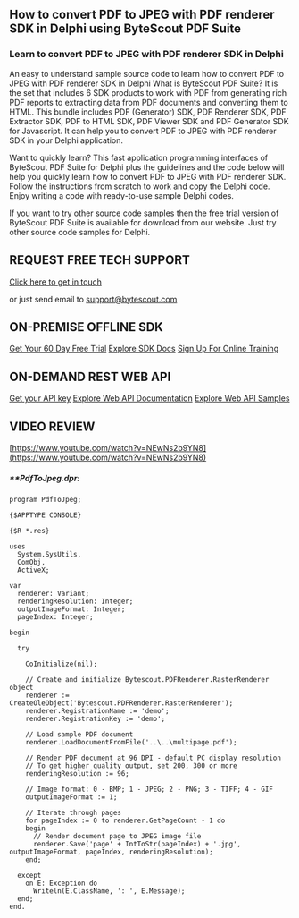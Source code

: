 ## How to convert PDF to JPEG with PDF renderer SDK in Delphi using ByteScout PDF Suite

### Learn to convert PDF to JPEG with PDF renderer SDK in Delphi

An easy to understand sample source code to learn how to convert PDF to JPEG with PDF renderer SDK in Delphi What is ByteScout PDF Suite? It is the set that includes 6 SDK products to work with PDF from generating rich PDF reports to extracting data from PDF documents and converting them to HTML. This bundle includes PDF (Generator) SDK, PDF Renderer SDK, PDF Extractor SDK, PDF to HTML SDK, PDF Viewer SDK and PDF Generator SDK for Javascript. It can help you to convert PDF to JPEG with PDF renderer SDK in your Delphi application.

Want to quickly learn? This fast application programming interfaces of ByteScout PDF Suite for Delphi plus the guidelines and the code below will help you quickly learn how to convert PDF to JPEG with PDF renderer SDK. Follow the instructions from scratch to work and copy the Delphi code. Enjoy writing a code with ready-to-use sample Delphi codes.

If you want to try other source code samples then the free trial version of ByteScout PDF Suite is available for download from our website. Just try other source code samples for Delphi.

## REQUEST FREE TECH SUPPORT

[Click here to get in touch](https://bytescout.zendesk.com/hc/en-us/requests/new?subject=ByteScout%20PDF%20Suite%20Question)

or just send email to [support@bytescout.com](mailto:support@bytescout.com?subject=ByteScout%20PDF%20Suite%20Question) 

## ON-PREMISE OFFLINE SDK 

[Get Your 60 Day Free Trial](https://bytescout.com/download/web-installer?utm_source=github-readme)
[Explore SDK Docs](https://bytescout.com/documentation/index.html?utm_source=github-readme)
[Sign Up For Online Training](https://academy.bytescout.com/)


## ON-DEMAND REST WEB API

[Get your API key](https://pdf.co/documentation/api?utm_source=github-readme)
[Explore Web API Documentation](https://pdf.co/documentation/api?utm_source=github-readme)
[Explore Web API Samples](https://github.com/bytescout/ByteScout-SDK-SourceCode/tree/master/PDF.co%20Web%20API)

## VIDEO REVIEW

[https://www.youtube.com/watch?v=NEwNs2b9YN8](https://www.youtube.com/watch?v=NEwNs2b9YN8)




<!-- code block begin -->

##### ****PdfToJpeg.dpr:**
    
```
program PdfToJpeg;

{$APPTYPE CONSOLE}

{$R *.res}

uses
  System.SysUtils,
  ComObj,
  ActiveX;

var
  renderer: Variant;
  renderingResolution: Integer;
  outputImageFormat: Integer;
  pageIndex: Integer;

begin

  try

    CoInitialize(nil);

    // Create and initialize Bytescout.PDFRenderer.RasterRenderer object
    renderer := CreateOleObject('Bytescout.PDFRenderer.RasterRenderer');
    renderer.RegistrationName := 'demo';
    renderer.RegistrationKey := 'demo';

    // Load sample PDF document
    renderer.LoadDocumentFromFile('..\..\multipage.pdf');

    // Render PDF document at 96 DPI - default PC display resolution
    // To get higher quality output, set 200, 300 or more
    renderingResolution := 96;

    // Image format: 0 - BMP; 1 - JPEG; 2 - PNG; 3 - TIFF; 4 - GIF
    outputImageFormat := 1;

    // Iterate through pages
    for pageIndex := 0 to renderer.GetPageCount - 1 do
    begin
      // Render document page to JPEG image file
      renderer.Save('page' + IntToStr(pageIndex) + '.jpg', outputImageFormat, pageIndex, renderingResolution);
    end;

  except
    on E: Exception do
      Writeln(E.ClassName, ': ', E.Message);
  end;
end.

```

<!-- code block end -->